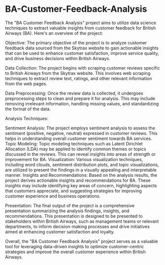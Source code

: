 # BA-Customer-Feedback-Analysis

The "BA Customer Feedback Analysis" project aims to utilize data science techniques to extract valuable insights from customer feedback for British Airways (BA). Here's an overview of the project:

Objective: The primary objective of the project is to analyze customer feedback data sourced from the Skytrax website to gain actionable insights that can be used to enhance customer satisfaction, improve service quality, and drive business decisions within British Airways.

Data Collection: The project begins with scraping customer reviews specific to British Airways from the Skytrax website. This involves web scraping techniques to extract review text, ratings, and other relevant information from the web pages.

Data Preprocessing: Once the review data is collected, it undergoes preprocessing steps to clean and prepare it for analysis. This may include removing irrelevant information, handling missing values, and standardizing the format of the data.

Analysis Techniques:

Sentiment Analysis: The project employs sentiment analysis to assess the sentiment (positive, negative, neutral) expressed in customer reviews. This helps in understanding overall customer sentiment towards BA services.
Topic Modeling: Topic modeling techniques such as Latent Dirichlet Allocation (LDA) may be applied to identify common themes or topics discussed in the reviews. This can reveal insights into areas of strength or improvement for BA.
Visualization: Various visualization techniques, including word clouds, sentiment distribution plots, and topic visualizations, are utilized to present the findings in a visually appealing and interpretable manner.
Insights and Recommendations: Based on the analysis results, the project derives actionable insights and recommendations for BA. These insights may include identifying key areas of concern, highlighting aspects that customers appreciate, and suggesting strategies for improving customer experience and business operations.

Presentation: The final output of the project is a comprehensive presentation summarizing the analysis findings, insights, and recommendations. This presentation is designed to be presented to stakeholders within British Airways, such as management teams or relevant departments, to inform decision-making processes and drive initiatives aimed at enhancing customer satisfaction and loyalty.

Overall, the "BA Customer Feedback Analysis" project serves as a valuable tool for leveraging data-driven insights to optimize customer-centric strategies and improve the overall customer experience within British Airways.
